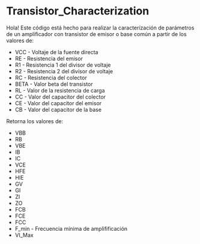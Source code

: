 # Transistor_Characterization

Hola! Este código está hecho para realizar la caracterízación de parámetros de un amplificador con transistor de emisor o base común a partir de los valores de:


*   VCC - Voltaje de la fuente directa
*   RE - Resistencia del emisor
*   R1 - Resistencia 1 del divisor de voltaje
*   R2 - Resistencia 2 del divisor de voltaje
*   RC - Resistencia del colector
*   BETA - Valor beta del transistor
*   RL - Valor de la resistencia de carga
*   CC - Valor del capacitor del colector
*   CE - Valor del capacitor del emisor
*   CB - Valor del capacitor de la base

Retorna los valores de:

*   VBB
*   RB
*   VBE
*   IB
*   IC
*   VCE
*   HFE
*   HIE
*   GV
*   GI
*   ZI
*   ZO
*   FCB
*   FCE
*   FCC
*   F_min - Frecuencia mínima de amplifificación
*   VI_Max

